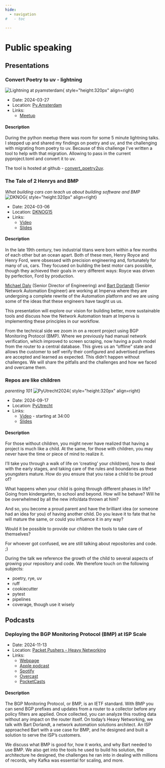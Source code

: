 ```yaml
---
hide:
  - navigation
#   - toc

---
```

<style>
  /* Inline styles */
  .md-main__inner {
    /* max-width: 1040px; */
    padding-left: 250px;
  }
</style>

# Public speaking

## Presentations

### Convert Poetry to uv - lightning

![Lightning at pyamsterdam](images/poetry2uv.png){ style="height:320px" align=right}

* Date: 2024-03-27
* Location: [Py.Amsterdam](https://py.amsterdam/)
* Links:
    * [Meetup](https://www.meetup.com/pyamsterdam/events/306556782/)

#### Description

During the python meetup there was room for some 5 minute lightning talks. I stepped up and shared my findings on poetry and uv, and the challenging with migrating from poetry to uv. Because of this challenge I've written a tool to help with that migration. Allowing to pass in the current pyproject.toml and convert it to uv.

The tool is hosted at github - [convert_poetry2uv](https://github.com/bartdorlandt/convert_poetry2uv/).

### The Tale of 2 Henrys and BMP

*What building cars can teach us about building software and BMP*
![DKNOG](images/dknog.png){ style="height:320px" align=right}

* Date: 2024-03-06
* Location: [DKNOG15](https://events.dknog.dk/event/32/)
* Links:
    * [Video](https://youtu.be/e3OhlqFvwJg?si=JGmz8ATHulvWx-f5)
    * [Slides](https://drive.google.com/file/d/1FrExg3i-Ieh9vLlQq4HXYCXLpS0W7Vzc/view)

#### Description

In the late 19th century, two industrial titans were born within a few months of each other but an ocean apart. Both of these men, Henry Royce and Henry Ford, were obsessed with precision engineering and, fortunately for many of us, cars. They focused on building the best motor cars possible, though they achieved their goals in very different ways: Royce was driven by perfection, Ford by production.

[Michael Daly](https://www.linkedin.com/in/michaeladaly/) (Senior Director of Engineering) and [Bart Dorlandt](https://www.linkedin.com/in/bartdorlandt/) (Senior Network Automation Engineer) are working at Imperva where they are undergoing a complete rewrite of the Automation platform and we are using some of the ideas that these engineers have taught us us.

This presentation will explore our vision for building better, more sustainable tools and discuss how the Network Automation team at Imperva is implementing these principles in our workflow.

From the technical side we zoom in on a recent project using BGP Monitoring Protocol (BMP). Where we previously had manual network verification, which improved to screen scraping, now having a push model from the router to a central database. This gives us an “offline” state and allows the customer to self verify their configured and advertised prefixes are accepted and learned as expected. This didn’t happen without challenges. We will share the pitfalls and the challenges and how we faced and overcame them.


### Repos are like children

*parenting 101*
![PyUtrecht2024](images/pyutrecht2024.png){ style="height:320px" align=right}

* Date: 2024-09-17
* Location: [PyUtrecht](https://www.meetup.com/pyutrecht/)
* Links:
    * [Video](https://drive.google.com/file/d/1XomrwxB4OdmknrYf6MasjhGxZJgJEYNO/view) - starting at 34:00
    * [Slides](https://drive.google.com/file/d/1-jheUXSoFJyEim1-QCK4-CFoKSRMiZ9Z/view?usp=sharing)

#### Description

For those without children, you might never have realized that having a project is much like a child. At the same, for those with children, you may never have the time or piece of mind to realize it.

I’ll take you through a walk of life on ‘creating’ your child(ren), how to deal with the early stages, and taking care of the rules and boundaries as these youngsters mature. How do you ensure that you raise a child to be proud of?

What happens when your child is going through different phases in life? Going from kindergarten, to school and beyond. How will he behave? Will he be overwhelmed by all the new info/data thrown at him?

And so, you become a proud parent and have the brilliant idea (or someone had an idea for you) of having another child. Do you leave it to fate that he will mature the same, or could you influence it in any way?

Would it be possible to provide our children the tools to take care of themselves?

For whoever got confused, we are still talking about repositories and code. ;)

During the talk we reference the growth of the child to several aspects of growing your repository and code. We therefore touch on the following subjects:

* poetry, rye, uv
* ruff
* cookiecutter
* pytest
* pipelines
* coverage, though use it wisely


## Podcasts

### Deploying the BGP Monitoring Protocol (BMP) at ISP Scale

* Date: 2024-11-13
* Location: [Packet Pushers - Heavy Networking](https://packetpushers.net/podcast/heavy-networking/)
* Links:
    * [Webpage](https://packetpushers.net/podcasts/heavy-networking/hn-759-deploying-the-bgp-monitoring-protocol-bmp-at-isp-scale/)
    * [Apple podcast](https://podcasts.apple.com/us/podcast/heavy-networking/id370842767)
    * [Spotify](https://open.spotify.com/show/7GlOoc33YmMT9j9hrvKH0y)
    * [Overcast](https://overcast.fm/itunes370842767)
    * [PocketCasts](https://pca.st/XOMu)

#### Description

The BGP Monitoring Protocol, or BMP, is an IETF standard. With BMP you can send BGP prefixes and updates from a router to a collector before any policy filters are applied. Once collected, you can analyze this routing data without any impact on the router itself. On today’s Heavy Networking, we talk with Bart Dorlandt, a network automation solutions architect. An ISP approached Bart with a use case for BMP, and he designed and built a solution to serve the ISP’s customers.

We discuss what BMP is good for, how it works, and why Bart needed to use BMP. We also get into the tools he used to build his solution, the architecture he designed, the challenges he ran into in dealing with millions of records, why Kafka was essential for scaling, and more.

